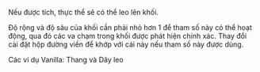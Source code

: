 Nếu được tích, thực thể sẽ có thể leo lên khối.

Độ rộng và độ sâu của khối cần phải nhỏ hơn 1 để tham số này có thể hoạt động, qua đó các va chạm trong khối được phát hiện chính xác. Thay đổi cài đặt hộp đường viền để khớp với cái này nếu tham số này được dùng.

Các ví dụ Vanilla: Thang và Dây leo
